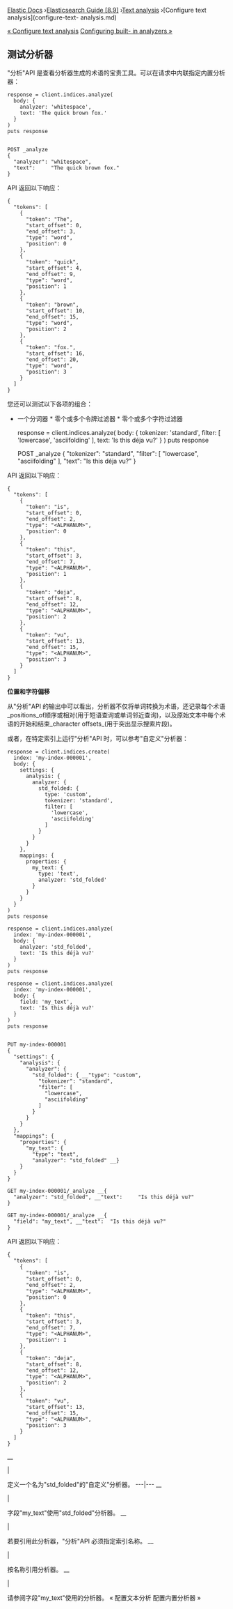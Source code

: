 

[Elastic Docs](/guide/) ›[Elasticsearch Guide [8.9]](index.md) ›[Text
analysis](analysis.md) ›[Configure text analysis](configure-text-
analysis.md)

[« Configure text analysis](configure-text-analysis.md) [Configuring built-
in analyzers »](configuring-analyzers.md)

## 测试分析器

"分析"API 是查看分析器生成的术语的宝贵工具。可以在请求中内联指定内置分析器：

    
    
    response = client.indices.analyze(
      body: {
        analyzer: 'whitespace',
        text: 'The quick brown fox.'
      }
    )
    puts response
    
    
    POST _analyze
    {
      "analyzer": "whitespace",
      "text":     "The quick brown fox."
    }

API 返回以下响应：

    
    
    {
      "tokens": [
        {
          "token": "The",
          "start_offset": 0,
          "end_offset": 3,
          "type": "word",
          "position": 0
        },
        {
          "token": "quick",
          "start_offset": 4,
          "end_offset": 9,
          "type": "word",
          "position": 1
        },
        {
          "token": "brown",
          "start_offset": 10,
          "end_offset": 15,
          "type": "word",
          "position": 2
        },
        {
          "token": "fox.",
          "start_offset": 16,
          "end_offset": 20,
          "type": "word",
          "position": 3
        }
      ]
    }

您还可以测试以下各项的组合：

* 一个分词器 * 零个或多个令牌过滤器 * 零个或多个字符过滤器

    
    
    response = client.indices.analyze(
      body: {
        tokenizer: 'standard',
        filter: [
          'lowercase',
          'asciifolding'
        ],
        text: 'Is this déja vu?'
      }
    )
    puts response
    
    
    POST _analyze
    {
      "tokenizer": "standard",
      "filter":  [ "lowercase", "asciifolding" ],
      "text":      "Is this déja vu?"
    }

API 返回以下响应：

    
    
    {
      "tokens": [
        {
          "token": "is",
          "start_offset": 0,
          "end_offset": 2,
          "type": "<ALPHANUM>",
          "position": 0
        },
        {
          "token": "this",
          "start_offset": 3,
          "end_offset": 7,
          "type": "<ALPHANUM>",
          "position": 1
        },
        {
          "token": "deja",
          "start_offset": 8,
          "end_offset": 12,
          "type": "<ALPHANUM>",
          "position": 2
        },
        {
          "token": "vu",
          "start_offset": 13,
          "end_offset": 15,
          "type": "<ALPHANUM>",
          "position": 3
        }
      ]
    }

**位置和字符偏移**

从"分析"API 的输出中可以看出，分析器不仅将单词转换为术语，还记录每个术语_positions_of顺序或相对(用于短语查询或单词邻近查询)，以及原始文本中每个术语的开始和结束_character offsets_(用于突出显示搜索片段)。

或者，在特定索引上运行"分析"API 时，可以参考"自定义"分析器：

    
    
    response = client.indices.create(
      index: 'my-index-000001',
      body: {
        settings: {
          analysis: {
            analyzer: {
              std_folded: {
                type: 'custom',
                tokenizer: 'standard',
                filter: [
                  'lowercase',
                  'asciifolding'
                ]
              }
            }
          }
        },
        mappings: {
          properties: {
            my_text: {
              type: 'text',
              analyzer: 'std_folded'
            }
          }
        }
      }
    )
    puts response
    
    response = client.indices.analyze(
      index: 'my-index-000001',
      body: {
        analyzer: 'std_folded',
        text: 'Is this déjà vu?'
      }
    )
    puts response
    
    response = client.indices.analyze(
      index: 'my-index-000001',
      body: {
        field: 'my_text',
        text: 'Is this déjà vu?'
      }
    )
    puts response
    
    
    PUT my-index-000001
    {
      "settings": {
        "analysis": {
          "analyzer": {
            "std_folded": { __"type": "custom",
              "tokenizer": "standard",
              "filter": [
                "lowercase",
                "asciifolding"
              ]
            }
          }
        }
      },
      "mappings": {
        "properties": {
          "my_text": {
            "type": "text",
            "analyzer": "std_folded" __}
        }
      }
    }
    
    GET my-index-000001/_analyze __{
      "analyzer": "std_folded", __"text":     "Is this déjà vu?"
    }
    
    GET my-index-000001/_analyze __{
      "field": "my_text", __"text":  "Is this déjà vu?"
    }

API 返回以下响应：

    
    
    {
      "tokens": [
        {
          "token": "is",
          "start_offset": 0,
          "end_offset": 2,
          "type": "<ALPHANUM>",
          "position": 0
        },
        {
          "token": "this",
          "start_offset": 3,
          "end_offset": 7,
          "type": "<ALPHANUM>",
          "position": 1
        },
        {
          "token": "deja",
          "start_offset": 8,
          "end_offset": 12,
          "type": "<ALPHANUM>",
          "position": 2
        },
        {
          "token": "vu",
          "start_offset": 13,
          "end_offset": 15,
          "type": "<ALPHANUM>",
          "position": 3
        }
      ]
    }

__

|

定义一个名为"std_folded"的"自定义"分析器。   ---|---    __

|

字段"my_text"使用"std_folded"分析器。   __

|

若要引用此分析器，"分析"API 必须指定索引名称。   __

|

按名称引用分析器。   __

|

请参阅字段"my_text"使用的分析器。   « 配置文本分析 配置内置分析器 »